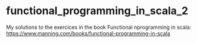# functional_programming_in_scala_2

My solutions to the exercices in the book Functional nprogramming in scala: 
https://www.manning.com/books/functional-programming-in-scala
